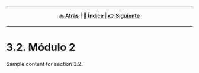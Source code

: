 <hr>
<div align="center">
 
[**🔙 Atrás**](../3.1/3.1.md) | [**📜 Índice**](../../README.md) | [**👉 Siguiente**](../3.3/3.3.md)

</div>
<hr>

# 3.2. Módulo 2

Sample content for section 3.2.
